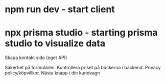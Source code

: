 # npm run dev - start client

# npx prisma studio - starting prisma studio to visualize data

Skapa kontakt sida (eget API)

Säkerhet på formulären.
Kontrollera priset på böckerna i backend.
Privacy policy/köpvillkor.
Nästa knapp i din kundvagn
